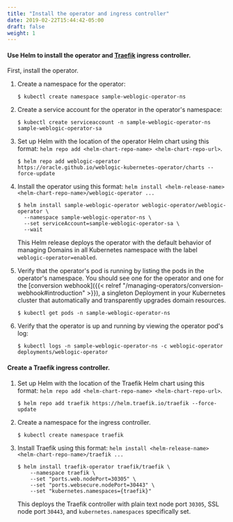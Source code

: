 ```yaml
---
title: "Install the operator and ingress controller"
date: 2019-02-22T15:44:42-05:00
draft: false
weight: 1
---
```


#### Use Helm to install the operator and [Traefik](http://github.com/oracle/weblogic-kubernetes-operator/blob/main/kubernetes/samples/charts/traefik/README.md) ingress controller.

First, install the operator.

1. Create a namespace for the operator:

    ```shell
    $ kubectl create namespace sample-weblogic-operator-ns
    ```

1. Create a service account for the operator in the operator's namespace:

    ```shell
    $ kubectl create serviceaccount -n sample-weblogic-operator-ns sample-weblogic-operator-sa
    ```

1. Set up Helm with the location of the operator Helm chart using this format: `helm repo add <helm-chart-repo-name> <helm-chart-repo-url>`.

    ```
    $ helm repo add weblogic-operator https://oracle.github.io/weblogic-kubernetes-operator/charts --force-update  
    ```
 1. Install the operator using this format: `helm install <helm-release-name> <helm-chart-repo-name>/weblogic-operator ...`

     ```shell
     $ helm install sample-weblogic-operator weblogic-operator/weblogic-operator \
       --namespace sample-weblogic-operator-ns \
       --set serviceAccount=sample-weblogic-operator-sa \
       --wait
     ```
     This Helm release deploys the operator with the default behavior of managing Domains in all Kubernetes namespace with the label `weblogic-operator=enabled`.

1. Verify that the operator's pod is running by listing the pods in the operator's namespace. You should see one
   for the operator and one for the [conversion webhook]({{< relref "/managing-operators/conversion-webhook#introduction" >}}), a
   singleton Deployment in your Kubernetes cluster that automatically and transparently upgrades domain resources.

     ```shell
     $ kubectl get pods -n sample-weblogic-operator-ns
     ```

1. Verify that the operator is up and running by viewing the operator pod's log:

      ```shell
      $ kubectl logs -n sample-weblogic-operator-ns -c weblogic-operator deployments/weblogic-operator
      ```

#### Create a Traefik ingress controller.

1. Set up Helm with the location of the Traefik Helm chart using this format: `helm repo add <helm-chart-repo-name> <helm-chart-repo-url>`.

   ```shell
   $ helm repo add traefik https://helm.traefik.io/traefik --force-update
   ```

1. Create a namespace for the ingress controller.

   ```shell
   $ kubectl create namespace traefik
   ```

1. Install Traefik using this format: `helm install <helm-release-name> <helm-chart-repo-name>/traefik ...`

   ```shell
   $ helm install traefik-operator traefik/traefik \
       --namespace traefik \
       --set "ports.web.nodePort=30305" \
       --set "ports.websecure.nodePort=30443" \
       --set "kubernetes.namespaces={traefik}"
   ```
    This deploys the Traefik controller with plain text node port `30305`, SSL node port `30443`, and `kubernetes.namespaces` specifically set.
